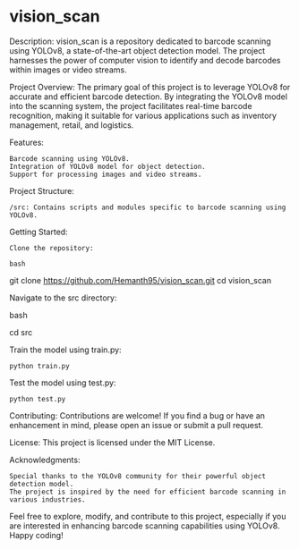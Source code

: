 # vision_scan

Description:
vision_scan is a repository dedicated to barcode scanning using YOLOv8, a state-of-the-art object detection model. The project harnesses the power of computer vision to identify and decode barcodes within images or video streams.

Project Overview:
The primary goal of this project is to leverage YOLOv8 for accurate and efficient barcode detection. By integrating the YOLOv8 model into the scanning system, the project facilitates real-time barcode recognition, making it suitable for various applications such as inventory management, retail, and logistics.

Features:

    Barcode scanning using YOLOv8.
    Integration of YOLOv8 model for object detection.
    Support for processing images and video streams.

Project Structure:

    /src: Contains scripts and modules specific to barcode scanning using YOLOv8.

Getting Started:

    Clone the repository:

    bash

git clone https://github.com/Hemanth95/vision_scan.git
cd vision_scan

Navigate to the src directory:

bash

cd src

Train the model using train.py:

    python train.py

Test the model using test.py:

    python test.py

Contributing:
Contributions are welcome! If you find a bug or have an enhancement in mind, please open an issue or submit a pull request.

License:
This project is licensed under the MIT License.

Acknowledgments:

    Special thanks to the YOLOv8 community for their powerful object detection model.
    The project is inspired by the need for efficient barcode scanning in various industries.

Feel free to explore, modify, and contribute to this project, especially if you are interested in enhancing barcode scanning capabilities using YOLOv8. Happy coding!
